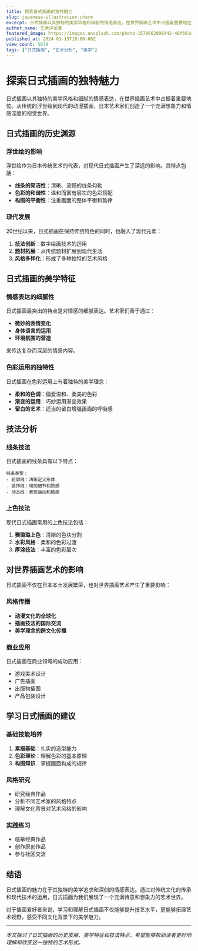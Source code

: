 ```yaml
---
title: 探索日式插画的独特魅力
slug: japanese-illustration-charm
excerpt: 日式插画以其独特的美学风格和细腻的情感表达，在世界插画艺术中占据着重要地位。
author_name: 艺术评论家
featured_image: https://images.unsplash.com/photo-1578662996442-48f60103fc96?w=800&h=400&fit=crop
published_at: 2024-01-15T10:00:00Z
view_count: 5678
tags: ["日式插画", "艺术分析", "美学"]
---
```


# 探索日式插画的独特魅力

日式插画以其独特的美学风格和细腻的情感表达，在世界插画艺术中占据着重要地位。从传统的浮世绘到现代的动漫插画，日本艺术家们创造了一个充满想象力和情感深度的视觉世界。

## 日式插画的历史渊源

### 浮世绘的影响

浮世绘作为日本传统艺术的代表，对现代日式插画产生了深远的影响。其特点包括：

- **线条的简洁性**：清晰、流畅的线条勾勒
- **色彩的和谐性**：温和而富有层次的色彩搭配
- **构图的平衡性**：注重画面的整体平衡和韵律

### 现代发展

20世纪以来，日式插画在保持传统特色的同时，也融入了现代元素：

1. **技法创新**：数字绘画技术的运用
2. **题材拓展**：从传统题材扩展到现代生活
3. **风格多样化**：形成了多种独特的艺术风格

## 日式插画的美学特征

### 情感表达的细腻性

日式插画最突出的特点是对情感的细腻表达。艺术家们善于通过：

- **微妙的表情变化**
- **身体语言的运用**
- **环境氛围的营造**

来传达复杂而深层的情感内容。

### 色彩运用的独特性

日式插画在色彩运用上有着独特的美学理念：

- **柔和的色调**：偏爱温和、柔美的色彩
- **渐变的运用**：巧妙运用渐变效果
- **留白的艺术**：适当的留白增强画面的呼吸感

## 技法分析

### 线条技法

日式插画的线条具有以下特点：

```
线条类型：
- 轮廓线：清晰定义形体
- 装饰线：增加细节和质感
- 动态线：表现运动和情感
```

### 上色技法

现代日式插画常用的上色技法包括：

1. **赛璐璐上色**：清晰的色块分割
2. **水彩风格**：柔和的色彩过渡
3. **厚涂技法**：丰富的色彩层次

## 对世界插画艺术的影响

日式插画不仅在日本本土发展繁荣，也对世界插画艺术产生了重要影响：

### 风格传播

- **动漫文化的全球化**
- **插画技法的国际交流**
- **美学理念的跨文化传播**

### 商业应用

日式插画在商业领域的成功应用：

- 游戏美术设计
- 广告插画
- 出版物插图
- 产品包装设计

## 学习日式插画的建议

### 基础技能培养

1. **素描基础**：扎实的造型能力
2. **色彩理论**：理解色彩的基本原理
3. **构图知识**：掌握画面构成的规律

### 风格研究

- 研究经典作品
- 分析不同艺术家的风格特点
- 理解文化背景对艺术风格的影响

### 实践练习

- 临摹经典作品
- 创作原创作品
- 参与社区交流

## 结语

日式插画的魅力在于其独特的美学追求和深刻的情感表达。通过对传统文化的传承和现代技术的运用，日式插画为我们展现了一个充满诗意和想象力的艺术世界。

对于插画爱好者来说，学习和理解日式插画不仅能够提升技艺水平，更能够拓展艺术视野，感受不同文化背景下的美学魅力。

---

*本文探讨了日式插画的历史发展、美学特征和技法特点，希望能够帮助读者更好地理解和欣赏这一独特的艺术形式。*
